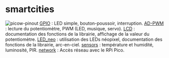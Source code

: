 # smartcities
![picow-pinout](https://user-images.githubusercontent.com/124889354/220649315-1fc27914-9bdb-4fab-803c-d3ac799e88ff.svg)
[GPIO](GPIO) : LED simple, bouton-poussoir, interruption.
[AD-PWM](AD-PWM) : lecture du potentiomètre, PWM (LED, musique, servo).
[LCD](LCD) : documentation des fonctions de la librairie, affichage de la valeur du potentiomètre.
[LED_neo](LED_neo) : utilisation des LEDs néopixel, documentation des fonctions de la librairie, arc-en-ciel.
[sensors](sensors) : température et humidité, luminosité, PIR.
[network](network) : Accès réseau avec le RPi Pico.
